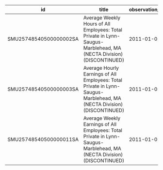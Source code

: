 | id                     | title                                                                                                                 | observation_start   | observation_end   |
|------------------------|-----------------------------------------------------------------------------------------------------------------------|---------------------|-------------------|
| SMU25748540500000002SA | Average Weekly Hours of All Employees: Total Private in Lynn-Saugus-Marblehead, MA (NECTA Division) (DISCONTINUED)    | 2011-01-01          | 2022-03-01        |
| SMU25748540500000003SA | Average Hourly Earnings of All Employees: Total Private in Lynn-Saugus-Marblehead, MA (NECTA Division) (DISCONTINUED) | 2011-01-01          | 2022-03-01        |
| SMU25748540500000011SA | Average Weekly Earnings of All Employees: Total Private in Lynn-Saugus-Marblehead, MA (NECTA Division) (DISCONTINUED) | 2011-01-01          | 2022-03-01        |
